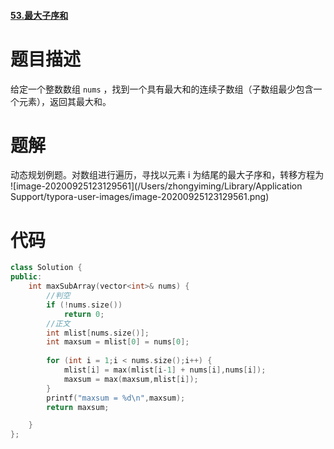 #### [53.最大子序和](https://leetcode-cn.com/problems/maximum-subarray/)

# 题目描述

给定一个整数数组 `nums` ，找到一个具有最大和的连续子数组（子数组最少包含一个元素），返回其最大和。

# 题解

动态规划例题。对数组进行遍历，寻找以元素 i 为结尾的最大子序和，转移方程为 ![image-20200925123129561](/Users/zhongyiming/Library/Application Support/typora-user-images/image-20200925123129561.png)

# 代码

```c++
class Solution {
public:
    int maxSubArray(vector<int>& nums) {
        //判空
        if (!nums.size())
            return 0;
        //正文
        int mlist[nums.size()];
        int maxsum = mlist[0] = nums[0];
        
        for (int i = 1;i < nums.size();i++) {
            mlist[i] = max(mlist[i-1] + nums[i],nums[i]);
            maxsum = max(maxsum,mlist[i]);
        }
        printf("maxsum = %d\n",maxsum);
        return maxsum;

    }
};

```

